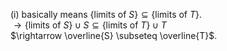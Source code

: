 (i) basically means $`\{\text{limits of } S\} \subseteq \{\text{limits of } T\}`$.  
$`\rightarrow \{\text{limits of } S\} \cup S \subseteq \{\text{limits of } T\} \cup T`$  
$`\rightarrow \overline{S} \subseteq \overline{T}`$.